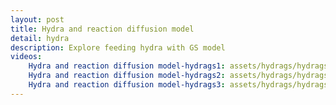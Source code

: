 ```yaml
---
layout: post
title: Hydra and reaction diffusion model
detail: hydra
description: Explore feeding hydra with GS model
videos:
    Hydra and reaction diffusion model-hydrags1: assets/hydrags/hydrags1.mkv
    Hydra and reaction diffusion model-hydrags2: assets/hydrags/hydrags2.mkv
    Hydra and reaction diffusion model-hydrags3: assets/hydrags/hydrags3.mkv
---
```



